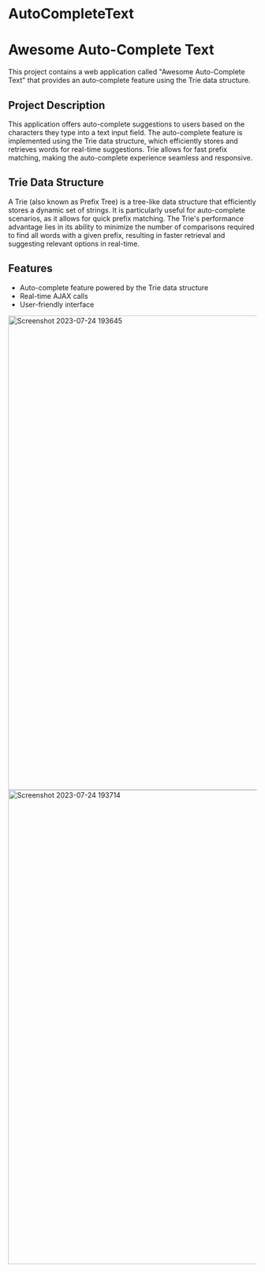 # AutoCompleteText 

# Awesome Auto-Complete Text

This project contains a web application called "Awesome Auto-Complete Text" that provides an auto-complete feature using the Trie data structure.

## Project Description

This application offers auto-complete suggestions to users based on the characters they type into a text input field. The auto-complete feature is implemented using the Trie data structure, which efficiently stores and retrieves words for real-time suggestions. Trie allows for fast prefix matching, making the auto-complete experience seamless and responsive.

## Trie Data Structure

A Trie (also known as Prefix Tree) is a tree-like data structure that efficiently stores a dynamic set of strings. It is particularly useful for auto-complete scenarios, as it allows for quick prefix matching. The Trie's performance advantage lies in its ability to minimize the number of comparisons required to find all words with a given prefix, resulting in faster retrieval and suggesting relevant options in real-time.

## Features

- Auto-complete feature powered by the Trie data structure
- Real-time AJAX calls
- User-friendly interface

<img width="960" alt="Screenshot 2023-07-24 193645" src="https://github.com/jahangirzadanurlan/AutoCompleteText/assets/103985861/7928704a-ea54-4c39-ab5e-dab524e89266">

<img width="960" alt="Screenshot 2023-07-24 193714" src="https://github.com/jahangirzadanurlan/AutoCompleteText/assets/103985861/e3c8065c-6c34-4207-ba66-6217542b92a4">

